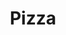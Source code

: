 ---
pid: mx208
title: Pizza
location_transcription: South West 2213 Hobson Street
coordinates: "[-75.237316366518, 39.923031700861]"
zipcode: '19143'
gen_neighborhood: West Philadelphia
neighborhood: University City
outside_phl: 
age: '9'
age_range: 6-13
instagram: 
image_file_name: mx_208.jpg
proposal_transcription: 
topic: Unknown
topic_summary: '0'
type: Other No Form
keywords_other: 
credit: Renee Thomas
image_labels: 
twitter: 
facebook: 
permalink: "/monuments/mx208/"
layout: item-page
---
